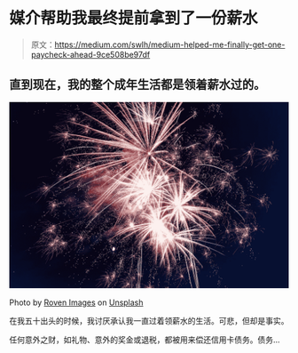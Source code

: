 # 媒介帮助我最终提前拿到了一份薪水

> 原文：<https://medium.com/swlh/medium-helped-me-finally-get-one-paycheck-ahead-9ce508be97df>

## 直到现在，我的整个成年生活都是领着薪水过的。

![](img/34ce17ca2ae49dbd797c9f2bcd6af09c.png)

Photo by [Roven Images](https://unsplash.com/@rovenimages_com?utm_source=medium&utm_medium=referral) on [Unsplash](https://unsplash.com?utm_source=medium&utm_medium=referral)

在我五十出头的时候，我讨厌承认我一直过着领薪水的生活。可悲，但却是事实。

任何意外之财，如礼物、意外的奖金或退税，都被用来偿还信用卡债务。债务…